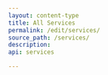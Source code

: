 ```yaml
---
layout: content-type
title: All Services
permalink: /edit/services/
source_path: /services/
description:
api: services

---
```

